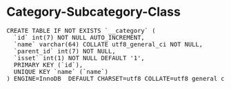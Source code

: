 # Category-Subcategory-Class
<pre>
CREATE TABLE IF NOT EXISTS `__category` (
  `id` int(7) NOT NULL AUTO_INCREMENT,
  `name` varchar(64) COLLATE utf8_general_ci NOT NULL,
  `parent_id` int(7) NOT NULL,
  `isset` int(1) NOT NULL DEFAULT '1',
  PRIMARY KEY (`id`),
  UNIQUE KEY `name` (`name`)
) ENGINE=InnoDB  DEFAULT CHARSET=utf8 COLLATE=utf8_general_ci AUTO_INCREMENT=18 ;
</pre>
